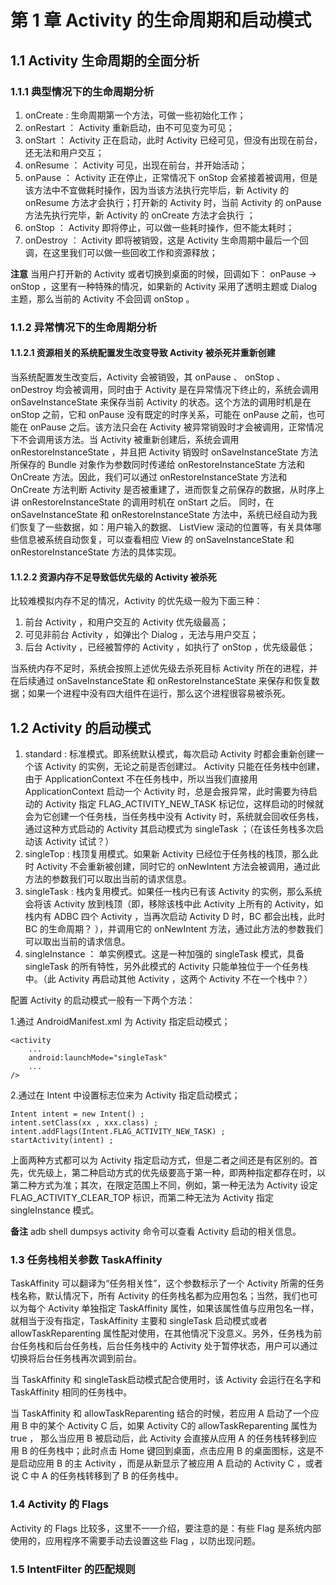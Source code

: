 # 第 1 章 Activity 的生命周期和启动模式 #
## 1.1 Activity 生命周期的全面分析 ##
### 1.1.1 典型情况下的生命周期分析 ###
1. onCreate : 生命周期第一个方法，可做一些初始化工作；
2. onRestart ： Activity 重新启动，由不可见变为可见；
3. onStart ： Activity 正在启动，此时 Activity 已经可见，但没有出现在前台，还无法和用户交互；
4. onResume ： Activity 可见，出现在前台，并开始活动；
5. onPause ： Activity 正在停止，正常情况下 onStop 会紧接着被调用，但是该方法中不宜做耗时操作，因为当该方法执行完毕后，新 Activity 的 onResume 方法才会执行；打开新的 Activity 时，当前 Activity 的 onPause 方法先执行完毕，新 Activity 的 onCreate 方法才会执行 ；
6. onStop ： Activity 即将停止，可以做一些耗时操作，但不能太耗时；
7. onDestroy ： Activity 即将被销毁，这是 Activity 生命周期中最后一个回调，在这里我们可以做一些回收工作和资源释放；

**注意**
当用户打开新的 Activity 或者切换到桌面的时候，回调如下： onPause -> onStop ，这里有一种特殊的情况，如果新的 Activity 采用了透明主题或 Dialog 主题，那么当前的 Activity 不会回调 onStop 。
### 1.1.2 异常情况下的生命周期分析 ###
#### 1.1.2.1 资源相关的系统配置发生改变导致 Activity 被杀死并重新创建
当系统配置发生改变后，Activity 会被销毁，其 onPause 、 onStop 、 onDestroy 均会被调用，同时由于 Activity 是在异常情况下终止的，系统会调用 onSaveInstanceState 来保存当前 Activity 的状态。这个方法的调用时机是在 onStop 之前，它和 onPause 没有既定的时序关系，可能在 onPause 之前，也可能在 onPause 之后。该方法只会在 Activity 被异常销毁时才会被调用，正常情况下不会调用该方法。当 Activity 被重新创建后，系统会调用 onRestoreInstanceState ，并且把 Activity 销毁时 onSaveInstanceState 方法所保存的 Bundle 对象作为参数同时传递给 onRestoreInstanceState 方法和 OnCreate 方法。因此，我们可以通过 onRestoreInstanceState 方法和 OnCreate 方法判断 Activity 是否被重建了，进而恢复之前保存的数据，从时序上讲 onRestoreInstanceState 的调用时机在 onStart 之后。
同时，在 onSaveInstanceState 和 onRestoreInstanceState 方法中，系统已经自动为我们恢复了一些数据，如：用户输入的数据、 ListView 滚动的位置等，有关具体哪些信息被系统自动恢复，可以查看相应 View 的 onSaveInstanceState 和 onRestoreInstanceState 方法的具体实现。
#### 1.1.2.2 资源内存不足导致低优先级的 Activity 被杀死 ####
比较难模拟内存不足的情况，Activity 的优先级一般为下面三种：

1. 前台 Activity ，和用户交互的 Activity 优先级最高；
2. 可见非前台 Activity ，如弹出个 Dialog ，无法与用户交互；
3. 后台 Activity ，已经被暂停的 Activity ，如执行了 onStop ，优先级最低；

当系统内存不足时，系统会按照上述优先级去杀死目标 Activity 所在的进程，并在后续通过 onSaveInstanceState 和 onRestoreInstanceState 来保存和恢复数据；如果一个进程中没有四大组件在运行，那么这个进程很容易被杀死。
## 1.2 Activity 的启动模式 ##
1. standard : 标准模式。即系统默认模式，每次启动 Activity 时都会重新创建一个该 Activity 的实例，无论之前是否创建过。 Activity 只能在任务栈中创建，由于 ApplicationContext 不在任务栈中，所以当我们直接用 ApplicationContext 启动一个 Activity 时，总是会报异常，此时需要为待启动的 Activity 指定 FLAG_ACTIVITY_NEW_TASK 标记位，这样启动的时候就会为它创建一个任务栈，当任务栈中没有 Activity 时，系统就会回收任务栈，通过这种方式启动的 Activity 其启动模式为 singleTask ；（在该任务栈多次启动该 Activity 试试？）
2. singleTop : 栈顶复用模式。如果新 Activity 已经位于任务栈的栈顶，那么此时 Activity 不会重新被创建，同时它的 onNewIntent 方法会被调用，通过此方法的参数我们可以取出当前的请求信息。
3. singleTask : 栈内复用模式。如果任一栈内已有该 Activity 的实例，那么系统会将该 Activity 放到栈顶（即，移除该栈中此 Activity 上所有的 Activity，如栈内有 ADBC 四个 Activity ，当再次启动 Activity D 时，BC 都会出栈，此时 BC 的生命周期？ ），并调用它的 onNewIntent 方法，通过此方法的参数我们可以取出当前的请求信息。
4. singleInstance ： 单实例模式。这是一种加强的 singleTask 模式，具备 singleTask 的所有特性，另外此模式的 Activity 只能单独位于一个任务栈中。（此 Activity 再启动其他 Activity ，这两个 Activity 不在一个栈中？）

配置 Activity 的启动模式一般有一下两个方法：

1.通过 AndroidManifest.xml 为 Activity 指定启动模式；

    <activity
		...
		android:launchMode="singleTask"
		...
	/>

2.通过在 Intent 中设置标志位来为 Activity 指定启动模式；

	Intent intent = new Intent() ;
	intent.setClass(xx , xxx.class) ;
	intent.addFlags(Intent.FLAG_ACTIVITY_NEW_TASK) ;
	startActivity(intent) ;

上面两种方式都可以为 Activity 指定启动方式，但是二者之间还是有区别的。首先，优先级上，第二种启动方式的优先级要高于第一种，即两种指定都存在时，以第二种方式为准；其次，在限定范围上不同，例如，第一种无法为 Activity 设定 FLAG_ACTIVITY_CLEAR_TOP 标识，而第二种无法为 Activity 指定 singleInstance 模式。

**备注** adb shell dumpsys activity 命令可以查看 Activity 启动的相关信息。

### 1.3 任务栈相关参数 TaskAffinity ###
TaskAffinity 可以翻译为“任务相关性”，这个参数标示了一个 Activity 所需的任务栈名称，默认情况下，所有 Activity 的任务栈名都为应用包名；当然，我们也可以为每个 Activity 单独指定 TaskAffinity 属性，如果该属性值与应用包名一样，就相当于没有指定，TaskAffinity 主要和 singleTask 启动模式或者 allowTaskReparenting 属性配对使用，在其他情况下没意义。另外，任务栈为前台任务栈和后台任务栈，后台任务栈中的 Activity 处于暂停状态，用户可以通过切换将后台任务栈再次调到前台。

当 TaskAffinity 和 singleTask启动模式配合使用时，该 Activity 会运行在名字和 TaskAffinity 相同的任务栈中。

当 TaskAffinity 和 allowTaskReparenting 结合的时候，若应用 A 启动了一个应用 B 中的某个 Activity C 后，如果 Activity C的 allowTaskReparenting 属性为 true ， 那么当应用 B 被启动后，此 Activity 会直接从应用 A 的任务栈转移到应用 B 的任务栈中；此时点击 Home 键回到桌面，点击应用 B 的桌面图标，这是不是启动应用 B 的主 Activity ，而是从新显示了被应用 A 启动的 Activity C ，或者说 C 中 A 的任务栈转移到了 B 的任务栈中。

### 1.4 Activity 的 Flags ###
Activity 的 Flags 比较多，这里不一一介绍，要注意的是：有些 Flag 是系统内部使用的，应用程序不需要手动去设置这些 Flag ，以防出现问题。
### 1.5 IntentFilter 的匹配规则 ###

